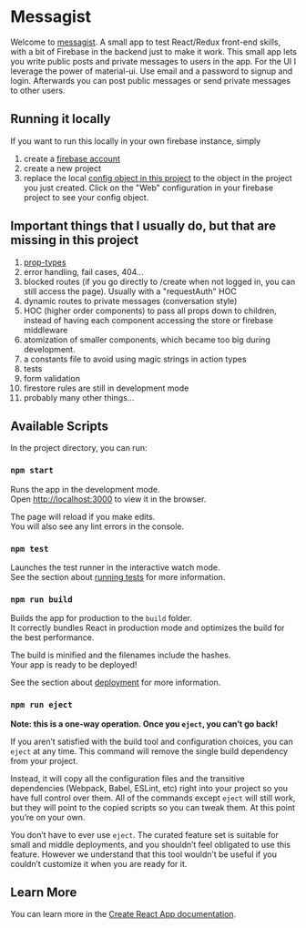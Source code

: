 # Messagist

Welcome to [messagist](https://kicklox-messagist.web.app/). A small app to test React/Redux front-end skills, with a bit of Firebase in the backend just to make it work.
This small app lets you write public posts and private messages to users in the app.
For the UI I leverage the power of material-ui.
Use email and a password to signup and login. Afterwards you can post public messages or send private messages to other users.

## Running it locally

If you want to run this locally in your own firebase instance, simply 
1. create a [firebase account](https://console.firebase.google.com)
2. create a new project
3. replace the local [config object in this project](src\firebase\config.js) to the object in the project you just created. Click on the "Web" configuration in your firebase project to see your config object. 

## Important things that I usually do, but that are missing in this project
1. [prop-types](https://www.npmjs.com/package/prop-types)
2. error handling, fail cases, 404...
3. blocked routes (if you go directly to /create when not logged in, you can still access the page). Usually with a "requestAuth" HOC
4. dynamic routes to private messages (conversation style)
5. HOC (higher order components) to pass all props down to children, instead of having each component accessing the store or firebase middleware
6. atomization of smaller components, which became too big during development.
7. a constants file to avoid using magic strings in action types
8. tests
9. form validation
10. firestore rules are still in development mode
11. probably many other things...

## Available Scripts

In the project directory, you can run:

### `npm start`

Runs the app in the development mode.<br>
Open [http://localhost:3000](http://localhost:3000) to view it in the browser.

The page will reload if you make edits.<br>
You will also see any lint errors in the console.

### `npm test`

Launches the test runner in the interactive watch mode.<br>
See the section about [running tests](https://facebook.github.io/create-react-app/docs/running-tests) for more information.

### `npm run build`

Builds the app for production to the `build` folder.<br>
It correctly bundles React in production mode and optimizes the build for the best performance.

The build is minified and the filenames include the hashes.<br>
Your app is ready to be deployed!

See the section about [deployment](https://facebook.github.io/create-react-app/docs/deployment) for more information.

### `npm run eject`

**Note: this is a one-way operation. Once you `eject`, you can’t go back!**

If you aren’t satisfied with the build tool and configuration choices, you can `eject` at any time. This command will remove the single build dependency from your project.

Instead, it will copy all the configuration files and the transitive dependencies (Webpack, Babel, ESLint, etc) right into your project so you have full control over them. All of the commands except `eject` will still work, but they will point to the copied scripts so you can tweak them. At this point you’re on your own.

You don’t have to ever use `eject`. The curated feature set is suitable for small and middle deployments, and you shouldn’t feel obligated to use this feature. However we understand that this tool wouldn’t be useful if you couldn’t customize it when you are ready for it.

## Learn More

You can learn more in the [Create React App documentation](https://facebook.github.io/create-react-app/docs/getting-started).
